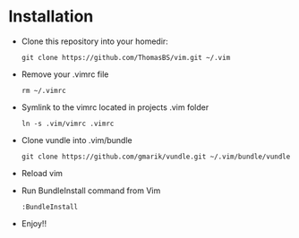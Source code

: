 Installation
============

-   Clone this repository into your homedir:
    <pre><code>git clone https://github.com/ThomasBS/vim.git ~/.vim</code></pre>

-   Remove your .vimrc file
    <pre><code>rm ~/.vimrc</code></pre>

-   Symlink to the vimrc located in projects .vim folder
    <pre><code>ln -s .vim/vimrc .vimrc</code></pre>

-   Clone vundle into .vim/bundle
    <pre><code>git clone https://github.com/gmarik/vundle.git ~/.vim/bundle/vundle</code></pre>

-   Reload vim

-   Run BundleInstall command from Vim
    <pre><code>:BundleInstall</code></pre>

-   Enjoy!!
